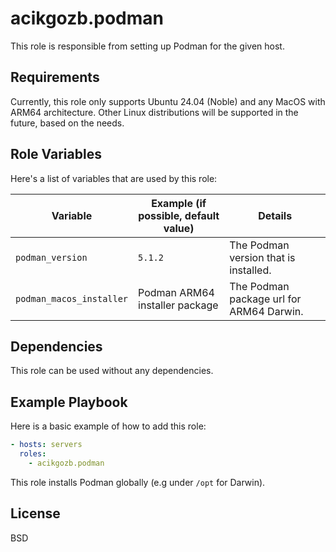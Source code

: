 # acikgozb.podman

This role is responsible from setting up Podman for the given host.

## Requirements

Currently, this role only supports Ubuntu 24.04 (Noble) and any MacOS with ARM64 architecture. Other Linux distributions will be supported in the future, based on the needs.

## Role Variables

Here's a list of variables that are used by this role:

| Variable                 | Example (if possible, default value) | Details                                  |
| ------------------------ | ------------------------------------ | ---------------------------------------- |
| `podman_version`         | `5.1.2`                              | The Podman version that is installed.    |
| `podman_macos_installer` | Podman ARM64 installer package       | The Podman package url for ARM64 Darwin. |

## Dependencies

This role can be used without any dependencies.

## Example Playbook

Here is a basic example of how to add this role:

```yml
- hosts: servers
  roles:
    - acikgozb.podman
```

This role installs Podman globally (e.g under `/opt` for Darwin).

## License

BSD
